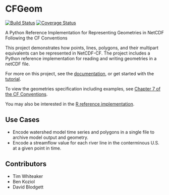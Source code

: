 # CFGeom

[![Build
Status](https://travis-ci.org/twhiteaker/CFGeom.svg?branch=master)](https://travis-ci.org/twhiteaker/CFGeom)
[![Coverage Status](https://codecov.io/gh/twhiteaker/CFGeom/branch/master/graph/badge.svg)](https://codecov.io/gh/twhiteaker/CFGeom)

A Python Reference Implementation for Representing Geometries in NetCDF Following the CF Conventions

This project demonstrates how points, lines, polygons, and their multipart equivalents can be represented in NetCDF-CF. The project includes a Python reference implementation for reading and writing geometries in a netCDF file.

For more on this project, see the [documentation](https://twhiteaker.github.io/CFGeom/), or get started with the [tutorial](https://twhiteaker.github.io/CFGeom/tutorial.html).

To view the geometries specification including examples, see [Chapter 7 of the
CF
Conventions](https://github.com/cf-convention/cf-conventions/blob/master/ch07.adoc#geometries).

You may also be interested in the [R reference implementation](https://github.com/dblodgett-usgs/NCDFSG).


## Use Cases

* Encode watershed model time series and polygons in a single file to archive model output and geometry.
* Encode a streamflow value for each river line in the conterminous U.S. at a given point in time.

## Contributors

* Tim Whiteaker
* Ben Koziol
* David Blodgett
